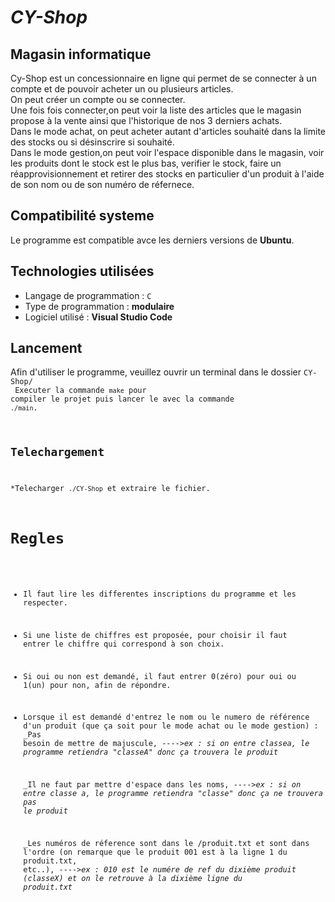 # ***CY-Shop***

## Magasin informatique

Cy-Shop est un concessionnaire en ligne qui permet de se connecter à un compte et de pouvoir acheter un ou plusieurs articles.<br/>
On peut créer un compte ou se connecter.<br/>
Une fois fois connecter,on peut voir la liste des articles que le magasin propose à la vente ainsi que l'historique de nos 3 derniers achats.<br/>
Dans le mode achat, on peut acheter autant d'articles souhaité dans la limite des stocks ou si désinscrire si souhaité.<br/>
Dans le mode gestion,on peut voir l'espace disponible dans le magasin, voir les produits dont le stock est le plus bas, verifier le stock, faire un réapprovisionnement et retirer des stocks en particulier d'un produit à l'aide de son nom ou de son numéro de réfernece.

## Compatibilité systeme

Le programme est compatible avce les derniers versions de **Ubuntu**.

## Technologies utilisées

* Langage de programmation : <code>C</code>
* Type de programmation : **modulaire**
* Logiciel utilisé : **Visual Studio Code**

## Lancement
Afin d'utiliser le programme, veuillez ouvrir un terminal dans le dossier <code>CY-Shop/<br/>
Executer la commande <code>make</code> pour compiler le projet puis lancer le avec la commande <code>./main</code>.

## Telechargement
*Telecharger <code>./CY-Shop</code> et extraire le fichier.

# Regles

* Il faut lire les differentes inscriptions du programme et les respecter.
* Si une liste de chiffres est proposée, pour choisir il faut entrer le chiffre qui correspond à son choix.
* Si oui ou non est demandé, il faut entrer 0(zéro) pour oui ou 1(un) pour non, afin de répondre.
* Lorsque il est demandé d'entrez le nom ou le numero de référence d'un produit (que ça soit pour le mode achat ou le mode gestion) :
    _Pas besoin de mettre de majuscule,
---->_ex : si on entre classea, le programme retiendra "classeA" donc ça trouvera le produit_

    _Il ne faut par mettre d'espace dans les noms,
---->_ex : si on entre classe a, le programme retiendra "classe" donc ça ne trouvera pas le produit_

    _Les numéros de réference sont dans le /produit.txt et sont dans l'ordre (on remarque que le produit 001 est à la ligne 1 du produit.txt, etc..),
---->_ex : 010 est le numére de ref du dixième produit (classeX) et on le retrouve à la dixième ligne du produit.txt_
